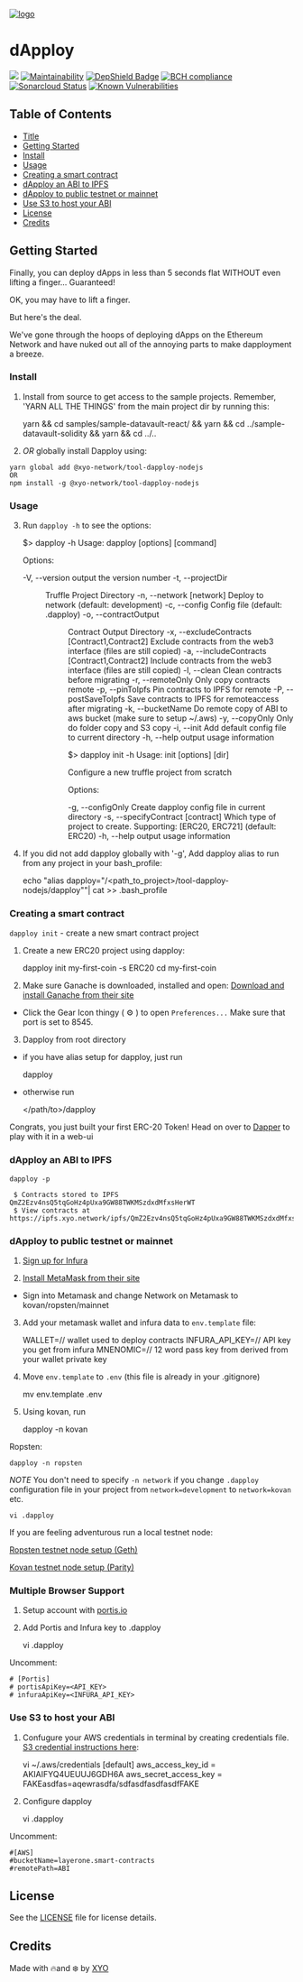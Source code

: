 [logo]: https://cdn.xy.company/img/brand/XYO_full_colored.png

[![logo]](https://xyo.network)

# dApploy

![](https://github.com/XYOracleNetwork/tool-dapploy-nodejs/workflows/CI/badge.svg) [![Maintainability](https://api.codeclimate.com/v1/badges/f3dd4f4d35e1bd9eeabc/maintainability)](https://codeclimate.com/github/XYOracleNetwork/tool-dapploy-nodejs/maintainability) [![DepShield Badge](https://depshield.sonatype.org/badges/XYOracleNetwork/tool-dapploy-nodejs/depshield.svg)](https://depshield.github.io) [![BCH compliance](https://bettercodehub.com/edge/badge/XYOracleNetwork/tool-dapploy-nodejs?branch=master)](https://bettercodehub.com/results/XYOracleNetwork/tool-dapploy-nodejs) [![Sonarcloud Status](https://sonarcloud.io/api/project_badges/measure?project=XYOracleNetwork_sdk-core-nodejs&metric=alert_status)](https://sonarcloud.io/dashboard?id=XYOracleNetwork_sdk-core-nodejs) [![Known Vulnerabilities](https://snyk.io/test/github/XYOracleNetwork/tool-dapploy-nodejs/badge.svg)](https://snyk.io/test/github/XYOracleNetwork/tool-dapploy-nodejs)

## Table of Contents

-   [Title](#dapploy)
-   [Getting Started](#getting-started)
-   [Install](#install)
-   [Usage](#usage)
-   [Creating a smart contract](#creating-a-smart-contract)
-   [dApploy an ABI to IPFS](#dapploy-an-abi-to-ipfs)
-   [dApploy to public testnet or mainnet](#dapploy-to-public-testnet-or-mainnet)
-   [Use S3 to host your ABI](#use-s3-to-host-your-abi)
-   [License](#license)
-   [Credits](#credits)

## Getting Started

Finally, you can deploy dApps in less than 5 seconds flat WITHOUT even lifting a finger... Guaranteed!

OK, you may have to lift a finger.

But here's the deal.

We've gone through the hoops of deploying dApps on the Ethereum Network and have nuked out all of the annoying parts to make dapployment a breeze.

### Install

1.  Install from source to get access to the sample projects. Remember, 'YARN ALL THE THINGS' from the main project dir by running this:


    yarn && cd samples/sample-datavault-react/ && yarn && cd ../sample-datavault-solidity && yarn && cd ../..

2.  _OR_ globally install Dapploy using:
```
yarn global add @xyo-network/tool-dapploy-nodejs
OR
npm install -g @xyo-network/tool-dapploy-nodejs
```

### Usage

3.  Run `dapploy -h` to see the options:


     $> dapploy -h
    Usage: dapploy [options] [command]

    Options:

      -V, --version                                 output the version number
      -t, --projectDir <dir>                        Truffle Project Directory
      -n, --network [network]                       Deploy to network (default: development)
      -c, --config <config>                         Config file (default: .dapploy)
      -o, --contractOutput <dir>                    Contract Output Directory
      -x, --excludeContracts [Contract1,Contract2]  Exclude contracts from the web3 interface (files are still copied)
      -a, --includeContracts [Contract1,Contract2]  Include contracts from the web3 interface (files are still copied)
      -l, --clean                                   Clean contracts before migrating
      -r, --remoteOnly                              Only copy contracts remote
      -p, --pinToIpfs                               Pin contracts to IPFS for remote 
      -P, --postSaveToIpfs                          Save contracts to IPFS for remoteaccess after migrating
      -k, --bucketName                              Do remote copy of ABI to aws bucket (make sure to setup ~/.aws)
      -y, --copyOnly                                Only do folder copy and S3 copy
      -i, --init                                    Add default config file to current directory
      -h, --help                                    output usage information

      $> dapploy init -h
    Usage: init [options] [dir]

    Configure a new truffle project from scratch

    Options:

      -g, --configOnly                  Create dapploy config file in current directory
      -s, --specifyContract [contract]  Which type of project to create. Supporting: [ERC20, ERC721] (default: ERC20)
      -h, --help                        output usage information

4.  If you did not add dapploy globally with '-g', Add dapploy alias to run from any project in your bash_profile:


    echo "alias dapploy=\"/<path_to_project>/tool-dapploy-nodejs/dapploy\""| cat >> .bash_profile

### Creating a smart contract

`dapploy init` - create a new smart contract project

1.  Create a new ERC20 project using dapploy:


    dapploy init my-first-coin -s ERC20
    cd my-first-coin

2.  Make sure Ganache is downloaded, installed and open: [Download and install Ganache from their site](https://truffleframework.com/ganache)

-   Click the Gear Icon thingy ( ⚙️ ) to open `Preferences...`
    Make sure that port is set to 8545.

3.  Dapploy from root directory

-   if you have alias setup for dapploy, just run


      dapploy

-   otherwise run


      </path/to>/dapploy

Congrats, you just built your first ERC-20 Token! Head on over to [Dapper](https://github.com/XYOracleNetwork/tool-dapper-react) to play with it in a web-ui

### dApploy an ABI to IPFS

    dapploy -p

     $ Contracts stored to IPFS QmZ2Ezv4nsQ5tqGoHz4pUxa9GW88TWKMSzdxdMfxsHerWT
     $ View contracts at https://ipfs.xyo.network/ipfs/QmZ2Ezv4nsQ5tqGoHz4pUxa9GW88TWKMSzdxdMfxsHerWT

### dApploy to public testnet or mainnet

1.  [Sign up for Infura](https://infura.io/)

2.  [Install MetaMask from their site](https://metamask.io/)

-   Sign into Metamask and change Network on Metamask to kovan/ropsten/mainnet

3.  Add your metamask wallet and infura data to `env.template` file:


    WALLET=// wallet used to deploy contracts
    INFURA_API_KEY=// API key you get from infura
    MNENOMIC=// 12 word pass key from derived from your wallet private key

4.  Move `env.template` to `.env` (this file is already in your .gitignore)


    mv env.template .env

5.  Using kovan, run


    dapploy -n kovan

Ropsten:

    dapploy -n ropsten

_NOTE_ You don't need to specify `-n network` if you change `.dapploy` configuration file in your project from `network=development` to `network=kovan` etc.

    vi .dapploy

If you are feeling adventurous run a local testnet node:

[Ropsten testnet node setup (Geth)](https://github.com/XYOracleNetwork/tool-dapploy-nodejs/wiki/Local-Ropsten-Config)

[Kovan testnet node setup (Parity)](https://github.com/XYOracleNetwork/tool-dapploy-nodejs/wiki/Kovan-setup-(Parity))

### Multiple Browser Support

1.  Setup account with [portis.io](https://portis.io)

2.  Add Portis and Infura key to .dapploy


    vi .dapploy

Uncomment:

    # [Portis]
    # portisApiKey=<API_KEY>
    # infuraApiKey=<INFURA_API_KEY>

### Use S3 to host your ABI

1.  Confugure your AWS credentials in terminal by creating credentials file. [S3 credential instructions here](https://docs.aws.amazon.com/sdk-for-java/v1/developer-guide/setup-credentials.html):


      vi ~/.aws/credentials
      [default]
      aws_access_key_id = AKIAIFYQ4UEUUJ6GDH6A
      aws_secret_access_key = FAKEasdfas=aqewrasdfa/sdfasdfasdfasdfFAKE

2.  Configure dapploy


    vi .dapploy

Uncomment:

    #[AWS]
    #bucketName=layerone.smart-contracts
    #remotePath=ABI

## License

See the [LICENSE](LICENSE) file for license details.

## Credits

Made with 🔥and ❄️ by [XYO](https://www.xyo.network)

